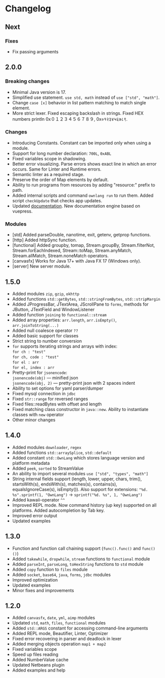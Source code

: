 # Changelog

## Next

### Fixes
- Fix passing arguments


## 2.0.0

### Breaking changes
- Minimal Java version is 17. 
- Simplified use statement. `use std, math` instead of `use ["std", "math"]`.
- Change `case [x]` behavior in list pattern matching to match single element.
- More strict lexer. Fixed escaping backslash in strings. Fixed HEX numbers println 0x０１２３４５６７８９, 0x०१२३४५६७८९.

### Changes
- Introducing Constants. Constant can be imported only when using a module.
- Support for long number declaration: `700L`, `0xABL`
- Fixed variables scope in shadowing.
- Better error visualizing. Parse errors shows exact line in which an error occurs. Same for Linter and Runtime errors.
- Semantic linter as a required stage.
- Preserve the order of Map elements by default.
- Ability to run programs from resources by adding "resource:" prefix to path.
- Added internal scripts and command `ownlang run` to run them. Added script `checkUpdate` that checks app updates.
- Updated [documentation](https://annimon.com/docs/ownlang/). New documentation engine based on vuepress.

### Modules
- [std] Added parseDouble, nanotime, exit, getenv, getprop functions.
- [http] Added httpSync function.
- [functional] Added groupby, tomap, Stream.groupBy, Stream.filterNot, Stream.forEachIndexed, Stream::toMap, Stream.anyMatch, Stream.allMatch, Stream.noneMatch operators.
- [canvasfx] Works for Java 17+ with Java FX 17 (Windows only).
- [server] New server module.


## 1.5.0

- Added modules `zip`, `gzip`, `okhttp`
- Added functions `std::getBytes`, `std::stringFromBytes`, `std::stripMargin`
- Added JProgressBar, JTextArea, JScrollPane to `forms`, methods for JButton, JTextField and WindowListener
- Added function `joining` to `functional::stream`
- Added array properties: `arr.length`, `arr.isEmpty()`, `arr.joinToString(...)`
- Added null coalesce operator `??`
- Added basic support for classes
- Strict string to number conversion
- `for` supports iterating strings and arrays with index:  
  `for ch : "test"`  
  `for ch, code : "test"`  
  `for el : arr`  
  `for el, index : arr`
- Pretty-print for `jsonencode`:  
  `jsonencode(obj)` — minified json  
  `jsonencode(obj, 2)` — pretty-print json with 2 spaces indent
- Ability to set options for yaml parser/dumper
- Fixed mysql connection in `jdbc`
- Fixed `str::range` for reversed ranges
- Fixed files::readBytes with offset and length
- Fixed matching class constructor in `java::new`. Ability to instantiate classes with `new` operator
- Other minor changes


## 1.4.0

- Added modules `downloader`, `regex`
- Added functions `std::arraySplice`, `std::default`
- Added constant `std::OwnLang` which stores language version and platform metadata
- Added `peek`, `sorted` to StreamValue
- An ability to import several modules `use ["std", "types", "math"]`
- String internal fields support (length, lower, upper, chars, trim(), startsWith(s), endsWith(s), matches(s), contains(s), equalsIgnoreCase(s), isEmpty()). Also support for extensions: `"%d. %s".sprintf(1, "OwnLang")` -> `sprintf("%d. %s", 1, "OwnLang")`
- Added  kawaii-operator `^^`
- Improved REPL mode. Now command history (up key) supported on all platforms. Added autocompletion by Tab key.
- Improved error output
- Updated examples


## 1.3.0

- Function and function call chaining support (`func().func()` and `func()()`)
- Added `takewhile`, `dropwhile`, `stream` functions to `functional` module
- Added `parseInt`, `parseLong`, `toHexString` functions to `std` module
- Added `copy` function to `files` module
- Added `socket`, `base64`, `java`, `forms`, `jdbc` modules
- Improved optimization
- Updated examples
- Minor fixes and improvements

## 1.2.0

- Added `canvasfx`, `date`, `yml`, `aimp` modules
- Updated `std`, `math`, `files`, `functional` modules
- Added `std::ARGS` constant for accessing command-line arguments
- Added REPL mode, Beautifier, Linter, Optimizer
- Fixed error recovering in parser and deadlock in lexer
- Added merging objects operation `map1 + map2`
- Fixed variables scope
- Speed up files reading
- Added NumberValue cache
- Updated Netbeans plugin
- Added examples and help
